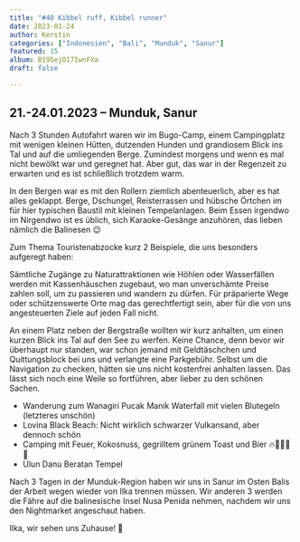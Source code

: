 ```yaml
---
title: "#40 Kibbel ruff, Kibbel runner"
date: 2023-01-24
author: Kerstin
categories: ["Indonesien", "Bali", "Munduk", "Sanur"]
featured: 15
album: B195ejO17IwnFXa
draft: false

---
```


## 21.-24.01.2023 – Munduk, Sanur

Nach 3 Stunden Autofahrt waren wir im Bugo-Camp, einem Campingplatz mit wenigen kleinen Hütten, dutzenden Hunden und grandiosem Blick ins Tal und auf die umliegenden Berge. Zumindest morgens und wenn es mal nicht bewölkt war und geregnet hat. Aber gut, das war in der Regenzeit zu erwarten und es ist schließlich trotzdem warm. 

In den Bergen war es mit den Rollern ziemlich abenteuerlich, aber es hat alles geklappt. Berge, Dschungel, Reisterrassen und hübsche Örtchen im für hier typischen Baustil mit kleinen Tempelanlagen. Beim Essen irgendwo im Nirgendwo ist es üblich, sich Karaoke-Gesänge anzuhören, das lieben nämlich die Balinesen 😉

Zum Thema Touristenabzocke kurz 2 Beispiele, die uns besonders aufgeregt haben: 

Sämtliche Zugänge zu Naturattraktionen wie Höhlen oder Wasserfällen werden mit Kassenhäuschen zugebaut, wo man unverschämte Preise zahlen soll, um zu passieren und wandern zu dürfen. Für präparierte Wege oder schützenswerte Orte mag das gerechtfertigt sein, aber für die von uns angesteuerten Ziele auf jeden Fall nicht.

An einem Platz neben der Bergstraße wollten wir kurz anhalten, um einen kurzen Blick ins Tal auf den See zu werfen. Keine Chance, denn bevor wir überhaupt nur standen, war schon jemand mit Geldtäschchen und Quittungsblock bei uns und verlangte eine Parkgebühr. Selbst um die Navigation zu checken, hätten sie uns nicht kostenfrei anhalten lassen.
Das lässt sich noch eine Weile so fortführen, aber lieber zu den schönen Sachen.

* Wanderung zum Wanagiri Pucak Manik Waterfall mit vielen Blutegeln (letzteres unschön)
* Lovina Black Beach: Nicht wirklich schwarzer Vulkansand, aber dennoch schön
* Camping mit Feuer, Kokosnuss, gegrilltem grünem Toast und Bier 🔥🧉🍞🥥🍻
* Ulun Danu Beratan Tempel

Nach 3 Tagen in der Munduk-Region haben wir uns in Sanur im Osten Balis der Arbeit wegen wieder von Ilka trennen müssen. Wir anderen 3 werden die Fähre auf die balinesische Insel Nusa Penida nehmen, nachdem wir uns den Nightmarket angeschaut haben.

Ilka, wir sehen uns Zuhause! 🤗
